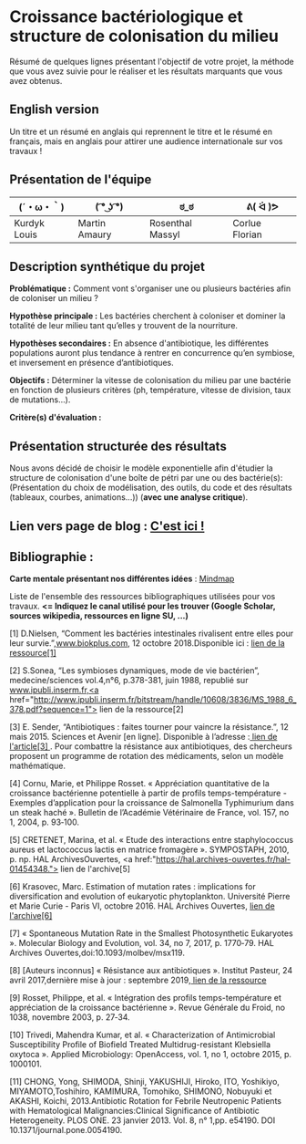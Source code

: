 # Croissance bactériologique et structure de colonisation du milieu

Résumé de quelques lignes présentant l'objectif de votre projet, la méthode que vous avez suivie pour le réaliser et les résultats marquants que vous avez obtenus.

## English version

Un titre et un résumé en anglais qui reprennent le titre et le résumé en français, mais en anglais pour attirer une audience internationale sur vos travaux !

## Présentation de l'équipe

|(´・ω・｀)| ( ͡° ͜ʖ ͡°) | ಠ_ಠ | ᕕ( ᐛ )ᕗ |
|-----|--|--|--|
| Kurdyk Louis| Martin Amaury | Rosenthal Massyl  | Corlue Florian |


## Description synthétique du projet

**Problématique :** Comment vont s'organiser une ou plusieurs bactéries afin de coloniser un milieu ?

**Hypothèse principale :** Les bactéries cherchent à coloniser et dominer la totalité de leur milieu tant qu’elles y trouvent de la nourriture.

**Hypothèses secondaires :** En absence d'antibiotique, les différentes populations auront plus tendance à rentrer en concurrence qu’en symbiose, et inversement en présence d’antibiotiques.

**Objectifs :** Déterminer la vitesse de colonisation du milieu par une bactérie en fonction de plusieurs critères (ph, température, vitesse de division, taux de mutations...).

**Critère(s) d'évaluation :**

## Présentation structurée des résultats

Nous avons décidé de choisir le modèle exponentielle afin d'étudier la structure de colonisation d'une boîte de pétri par une ou des bactérie(s):
(Présentation du choix de modélisation, des outils, du code et des résultats (tableaux, courbes, animations...)) (**avec une analyse critique**).

## Lien vers page de blog : <a href="blog.html"> C'est ici ! </a>

## Bibliographie :

**Carte mentale présentant nos différentes idées** : <a href="https://cdn.discordapp.com/attachments/690215408917282943/694206338603155466/Mindmap.jpg"> Mindmap </a> 

Liste de l'ensemble des ressources bibliographiques utilisées pour vos travaux. **<= Indiquez le canal utilisé pour les trouver (Google Scholar, sources wikipedia, ressources en ligne SU, ...)**


[1] D.Nielsen, “Comment les bactéries intestinales rivalisent entre elles pour leur survie.”,www.biokplus.com, 12 octobre 2018.Disponible ici : <a href="https://www.biokplus.com/blog/fr_CA/les-bacteries-vous/comment-bacteries-intestinales-rivalisent-entre-elles-pour-leur-survie"> lien de la ressource[1] </a>

[2] S.Sonea, “Les symbioses dynamiques, mode de vie bactérien”, medecine/sciences vol.4,n°6, p.378-381, juin 1988, republié sur www.ipubli.inserm.fr,<a href="http://www.ipubli.inserm.fr/bitstream/handle/10608/3836/MS_1988_6_378.pdf?sequence=1"> lien de la ressource[2] </a>

[3] E. Sender, “Antibiotiques : faites tourner pour vaincre la résistance.”, 12 mais 2015. Sciences et Avenir [en ligne]. Disponible à l’adresse :<a href="https://www.sciencesetavenir.fr/sante/antibiotiques-faites-tourner-pour-vaincre-la-resistance_28043"> lien de l'article[3] </a>. Pour combattre la résistance aux antibiotiques, des chercheurs proposent un programme de rotation des médicaments, selon un modèle mathématique.

[4] Cornu, Marie, et Philippe Rosset. « Appréciation quantitative de la croissance bactérienne potentielle à partir de profils temps-température - Exemples d’application pour la croissance de Salmonella Typhimurium dans un steak haché ». Bulletin de l’Académie Vétérinaire de France, vol. 157, no 1, 2004, p. 93‑100.

[5] CRETENET, Marina, et al. « Etude des interactions entre staphylococcus aureus et lactococcus lactis en matrice fromagère ». SYMPOSTAPH, 2010, p. np. HAL ArchivesOuvertes, <a href:"https://hal.archives-ouvertes.fr/hal-01454348."> lien de l'archive[5] </a>

[6] Krasovec, Marc. Estimation of mutation rates : implications for diversification and evolution of eukaryotic phytoplankton. Université Pierre et Marie Curie - Paris VI, octobre 2016. HAL Archives Ouvertes, <a href="https://tel.archives-ouvertes.fr/tel-01647210."> lien de l'archive[6] </a>

[7] « Spontaneous Mutation Rate in the Smallest Photosynthetic Eukaryotes ». Molecular Biology and Evolution, vol. 34, no 7, 2017, p. 1770‑79. HAL Archives Ouvertes,doi:10.1093/molbev/msx119.

[8] [Auteurs inconnus] « Résistance aux antibiotiques ». Institut Pasteur, 24 avril 2017,dernière mise à jour : septembre 2019,<a href="https://www.pasteur.fr/fr/centre-medical/fiches-maladies/resistance-aux-antibiotiques."> lien de la ressource </a>

[9] Rosset, Philippe, et al. « Intégration des profils temps-température et appréciation de la croissance bactérienne ». Revue Générale du Froid, no 1038, novembre 2003, p. 27‑34.

[10] Trivedi, Mahendra Kumar, et al. « Characterization of Antimicrobial Susceptibility Profile of Biofield Treated Multidrug-resistant Klebsiella oxytoca ». Applied Microbiology: OpenAccess, vol. 1, no 1, octobre 2015, p. 1000101.

[11] CHONG, Yong, SHIMODA, Shinji, YAKUSHIJI, Hiroko, ITO, Yoshikiyo, MIYAMOTO,Toshihiro, KAMIMURA, Tomohiko, SHIMONO, Nobuyuki et AKASHI, Koichi, 2013.Antibiotic Rotation for Febrile Neutropenic Patients with Hematological Malignancies:Clinical Significance of Antibiotic Heterogeneity. PLOS ONE. 23 janvier 2013. Vol. 8, n° 1,pp. e54190. DOI 10.1371/journal.pone.0054190.
